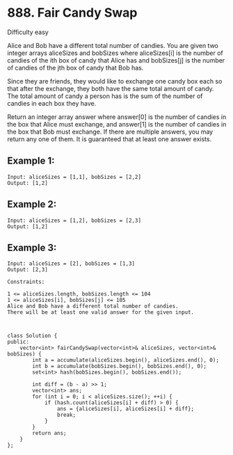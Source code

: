# 888. Fair Candy Swap
Difficulty easy

Alice and Bob have a different total number of candies. You are given two integer arrays aliceSizes and bobSizes where aliceSizes[i] is the number of candies of the ith box of candy that Alice has and bobSizes[j] is the number of candies of the jth box of candy that Bob has.

Since they are friends, they would like to exchange one candy box each so that after the exchange, they both have the same total amount of candy. The total amount of candy a person has is the sum of the number of candies in each box they have.

Return an integer array answer where answer[0] is the number of candies in the box that Alice must exchange, and answer[1] is the number of candies in the box that Bob must exchange. If there are multiple answers, you may return any one of them. It is guaranteed that at least one answer exists.


## Example 1:
```
Input: aliceSizes = [1,1], bobSizes = [2,2]
Output: [1,2]
```


## Example 2:
```
Input: aliceSizes = [1,2], bobSizes = [2,3]
Output: [1,2]
```


## Example 3:
```
Input: aliceSizes = [2], bobSizes = [1,3]
Output: [2,3]
```


```
Constraints:

1 <= aliceSizes.length, bobSizes.length <= 104
1 <= aliceSizes[i], bobSizes[j] <= 105
Alice and Bob have a different total number of candies.
There will be at least one valid answer for the given input.
```


#
```
class Solution {
public:
    vector<int> fairCandySwap(vector<int>& aliceSizes, vector<int>& bobSizes) {
        int a = accumulate(aliceSizes.begin(), aliceSizes.end(), 0);
        int b = accumulate(bobSizes.begin(), bobSizes.end(), 0);
        set<int> hash(bobSizes.begin(), bobSizes.end());
        
        int diff = (b - a) >> 1;
        vector<int> ans;
        for (int i = 0; i < aliceSizes.size(); ++i) {
            if (hash.count(aliceSizes[i] + diff) > 0) {
                ans = {aliceSizes[i], aliceSizes[i] + diff};
                break;
            }
        }
        return ans;
    }
};
```